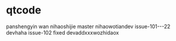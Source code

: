 # qtcode
panshengyin
wan
nihaoshijie
master
nihaowotiandev
issue-101---22
devhaha
issue-102 fixed
devaddxxxwozhidaox
